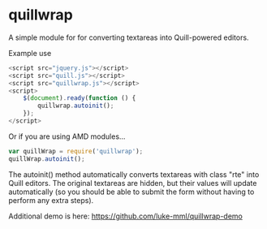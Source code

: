 # quillwrap
A simple module for for converting textareas into Quill-powered editors. 

Example use

```javascript
<script src="jquery.js"></script>
<script src="quill.js"></script>
<script src="quillwrap.js"></script>
<script>
	$(document).ready(function () {
		quillwrap.autoinit();
	});
</script>
```

Or if you are using AMD modules...

```javascript
var quillWrap = require('quillwrap');
quillWrap.autoinit();
```

The autoinit() method automatically converts textareas with class "rte" into Quill editors. The original textareas are hidden, but their values will update automatically (so you should be able to submit the form without having to perform any extra steps).

Additional demo is here: https://github.com/luke-mml/quillwrap-demo
